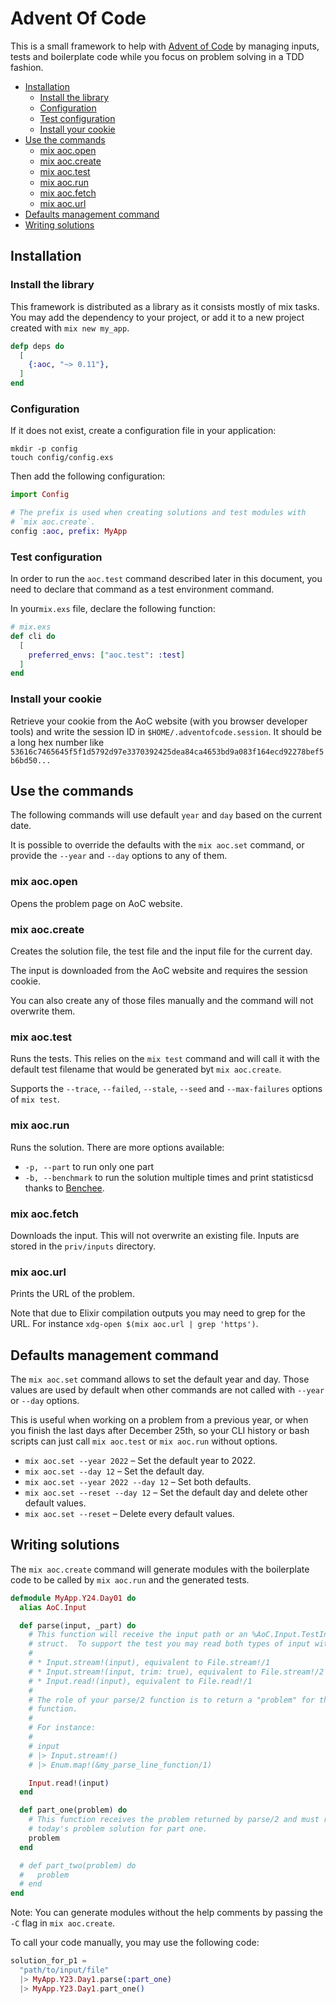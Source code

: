 # Advent Of Code

This is a small framework to help with [Advent of
Code](https://adventofcode.com/) by managing inputs, tests and boilerplate code
while you focus on problem solving in a TDD fashion.

- [Installation](#installation)
  - [Install the library](#install-the-library)
  - [Configuration](#configuration)
  - [Test configuration](#test-configuration)
  - [Install your cookie](#install-your-cookie)
- [Use the commands](#use-the-commands)
  - [mix aoc.open](#mix-aocopen)
  - [mix aoc.create](#mix-aoccreate)
  - [mix aoc.test](#mix-aoctest)
  - [mix aoc.run](#mix-aocrun)
  - [mix aoc.fetch](#mix-aocfetch)
  - [mix aoc.url](#mix-aocurl)
- [Defaults management command](#defaults-management-command)
- [Writing solutions](#writing-solutions)


## Installation


### Install the library

This framework is distributed as a library as it consists mostly of mix tasks.
You may add the dependency to your project, or add it to a new project created
with `mix new my_app`.

```elixir
defp deps do
  [
    {:aoc, "~> 0.11"},
  ]
end
```


### Configuration

If it does not exist, create a configuration file in your application:

```
mkdir -p config
touch config/config.exs
```

Then add the following configuration:

```elixir
import Config

# The prefix is used when creating solutions and test modules with
# `mix aoc.create`.
config :aoc, prefix: MyApp
```


### Test configuration

In order to run the `aoc.test` command described later in this document, you
need to declare that command as a test environment command.

In your`mix.exs` file, declare the following function:

```elixir
# mix.exs
def cli do
  [
    preferred_envs: ["aoc.test": :test]
  ]
end
```


### Install your cookie

Retrieve your cookie from the AoC website (with you browser developer tools) and write the session
ID in `$HOME/.adventofcode.session`. It should be a long hex number like
`53616c7465645f5f1d5792d97e3370392425dea84ca4653bd9a083f164ecd92278bef5b6bd50...`


## Use the commands

The following commands will use default `year` and `day` based on the current date.

It is possible to override the defaults with the `mix aoc.set` command, or
provide the `--year` and `--day` options to any of them.


### mix aoc.open

Opens the problem page on AoC website.


### mix aoc.create

Creates the solution file, the test file and the input file for the current day.

The input is downloaded from the AoC website and requires the session cookie.

You can also create any of those files manually and the command will not
overwrite them.


### mix aoc.test

Runs the tests. This relies on the `mix test` command and will call it with the
default test filename that would be generated byt `mix aoc.create`.

Supports the `--trace`, `--failed`, `--stale`, `--seed` and `--max-failures`
options of `mix test`.


### mix aoc.run

Runs the solution. There are more options available:

* `-p, --part` to run only one part
* `-b, --benchmark` to run the solution multiple times and print statisticsd
  thanks to [Benchee](https://hex.pm/packages/benchee).


### mix aoc.fetch

Downloads the input. This will not overwrite an existing file. Inputs are stored
in the `priv/inputs` directory.


### mix aoc.url

Prints the URL of the problem.

Note that due to Elixir compilation outputs you may need to grep for the URL.
For instance `xdg-open $(mix aoc.url | grep 'https')`.




## Defaults management command

The `mix aoc.set` command allows to set the default year and day. Those values
are used by default when other commands are not called with `--year` or `--day`
options.

This is useful when working on a problem from a previous year, or when you
finish the last days after December 25th, so your CLI history or bash scripts
can just call `mix aoc.test` or `mix aoc.run` without options.

* `mix aoc.set --year 2022` – Set the default year to 2022.
* `mix aoc.set --day 12` – Set the default day.
* `mix aoc.set --year 2022 --day 12` – Set both defaults.
* `mix aoc.set --reset --day 12` – Set the default day and delete other default values.
* `mix aoc.set --reset` – Delete every default values.


## Writing solutions

The `mix aoc.create` command will generate modules with the boilerplate code to
be called by `mix aoc.run` and the generated tests.

```elixir
defmodule MyApp.Y24.Day01 do
  alias AoC.Input

  def parse(input, _part) do
    # This function will receive the input path or an %AoC.Input.TestInput{}
    # struct.  To support the test you may read both types of input with either:
    #
    # * Input.stream!(input), equivalent to File.stream!/1
    # * Input.stream!(input, trim: true), equivalent to File.stream!/2
    # * Input.read!(input), equivalent to File.read!/1
    #
    # The role of your parse/2 function is to return a "problem" for the solve/2
    # function.
    #
    # For instance:
    #
    # input
    # |> Input.stream!()
    # |> Enum.map!(&my_parse_line_function/1)

    Input.read!(input)
  end

  def part_one(problem) do
    # This function receives the problem returned by parse/2 and must return
    # today's problem solution for part one.
    problem
  end

  # def part_two(problem) do
  #   problem
  # end
end
```

Note: You can generate modules without the help comments by passing the `-C` flag in `mix aoc.create`.

To call your code manually, you may use the following code:

```elixir
solution_for_p1 =
  "path/to/input/file"
  |> MyApp.Y23.Day1.parse(:part_one)
  |> MyApp.Y23.Day1.part_one()
```
